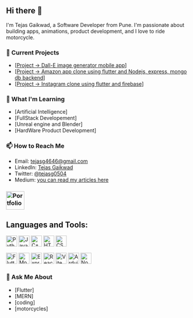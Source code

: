 ## Hi there 👋

I'm Tejas Gaikwad, a Software Developer from Pune. I'm passionate about building apps, animations, product development, and I love to ride motorcycle.

### 🔭 Current Projects

- [[Project -> Dall-E image generator mobile app](https://github.com/Tejas-gaikwad/dall-e_openAI_flutter_mobile_app)]
- [[Project -> Amazon app clone using flutter and Nodejs, express, mongo db backend](https://github.com/Tejas-gaikwad/Amazon-clone-using-nodejs-flutter)]
- [[Project -> Instagram clone using flutter and firebase](https://github.com/Tejas-gaikwad/insta_clone)]

### 🌱 What I'm Learning

- [Artificial Intelligence]
- [FullStack Developement]
- [Unreal engine and Blender]
- [HardWare Product Development]

### 📫 How to Reach Me

- Email: [tejasg4646@gmail.com](mailto:tejasg4646@gmail.com)
- LinkedIn: [Tejas Gaikwad](https://www.linkedin.com/in/tejas-gaikwad-216b3a19a/)
- Twitter: [@tejasg0504](https://twitter.com/tejasg0504)
- Medium: [you can read my articles here](https://medium.com/@tejasg4646)

### <a href="https://tejas-poortfolio.netlify.app/"><img src="" alt="Portfolio" width="50"></a>


## Languages and Tools:

<p>
  <img src="https://img.shields.io/badge/-Python-3776AB?style=flat-square&logo=python&logoColor=white" height="30" alt="Python"/>
  <img src="https://img.shields.io/badge/-Java-007396?style=flat-square&logo=java&logoColor=white" height="30" alt="Java"/>
  <img src="https://img.shields.io/badge/-C++-00599C?style=flat-square&logo=c%2B%2B&logoColor=white" height="30" alt="C++"/>
  <img src="https://img.shields.io/badge/-HTML5-E34F26?style=flat-square&logo=html5&logoColor=white" height="30" alt="HTML5"/>
  <img src="https://img.shields.io/badge/-CSS3-1572B6?style=flat-square&logo=css3&logoColor=white" height="30" alt="CSS3"/>
</p>
<p>
<img src="https://img.shields.io/badge/-Flutter-02569B?style=flat-square&logo=flutter&logoColor=white" height="30" alt="Flutter"/>
<img src="https://img.shields.io/badge/-MongoDB-47A248?style=flat-square&logo=mongodb&logoColor=white" height="30" alt="MongoDB"/>
<img src="https://img.shields.io/badge/-Express-000000?style=flat-square&logo=express&logoColor=white" height="30" alt="Express"/>
<img src="https://img.shields.io/badge/-React-61DAFB?style=flat-square&logo=react&logoColor=white" height="30" alt="React"/>
<img src="https://img.shields.io/badge/-Vite-646CFF?style=flat-square&logo=vite&logoColor=white" height="30" alt="Vite"/>
<img src="https://img.shields.io/badge/-Arduino-00979D?style=flat-square&logo=arduino&logoColor=white" height="30" alt="Arduino"/>
  <img src="https://img.shields.io/badge/-Nodejs?style=flat-square&logo=nodejs&logoColor=white" height="30" alt="Nodejs"/>
</p>


### 💬 Ask Me About

- [Flutter]
- [MERN]
- [coding]
- [motorcycles]


